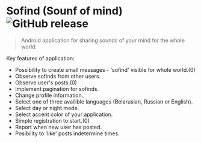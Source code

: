 # Sofind (Sounf of mind) ![GitHub release](https://img.shields.io/badge/Version-1.0-343434.svg)

>Android application for sharing sounds of your mind for the whole world.

Key features of application:

- Possibility to create small messages - 'sofind' visible for whole world.(0)
- Observe sofinds from other users.
- Observe user's posts.(0)
- Implement pagination for sofinds.
- Change profile information.
- Select one of three availible languages (Belarusian, Russian or English).
- Select day or night mode.
- Select accent color of your application.
- Simple registration to start.(0)
- Report when new user has posted.
- Posibility to 'like' posts indetermine times.
